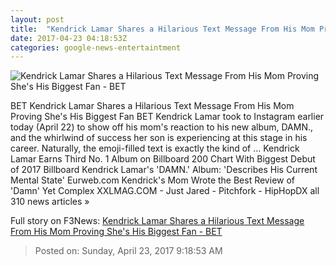 ```yaml
---
layout: post
title:  "Kendrick Lamar Shares a Hilarious Text Message From His Mom Proving She's His Biggest Fan - BET"
date: 2017-04-23 04:18:53Z
categories: google-news-entertaintment
---
```


![Kendrick Lamar Shares a Hilarious Text Message From His Mom Proving She's His Biggest Fan - BET](http://www.bet.com/music/2017/04/22/kendrick-lamar-shares-a-hilarious-text-message-from-his-mom/_jcr_content/image.custom1200x600.dimg/__1492897519010/042217-music-kendrick-lamar-4.jpg)

BET Kendrick Lamar Shares a Hilarious Text Message From His Mom Proving She's His Biggest Fan BET Kendrick Lamar took to Instagram earlier today (April 22) to show off his mom's reaction to his new album, DAMN., and the whirlwind of success her son is experiencing at this stage in his career. Naturally, the emoji-filled text is exactly the kind of ... Kendrick Lamar Earns Third No. 1 Album on Billboard 200 Chart With Biggest Debut of 2017 Billboard Kendrick Lamar's 'DAMN.' Album: 'Describes His Current Mental State' Eurweb.com Kendrick's Mom Wrote the Best Review of 'Damn' Yet Complex XXLMAG.COM - Just Jared - Pitchfork - HipHopDX all 310 news articles »


Full story on F3News: [Kendrick Lamar Shares a Hilarious Text Message From His Mom Proving She's His Biggest Fan - BET](http://www.f3nws.com/n/zgJQjH)

> Posted on: Sunday, April 23, 2017 9:18:53 AM
